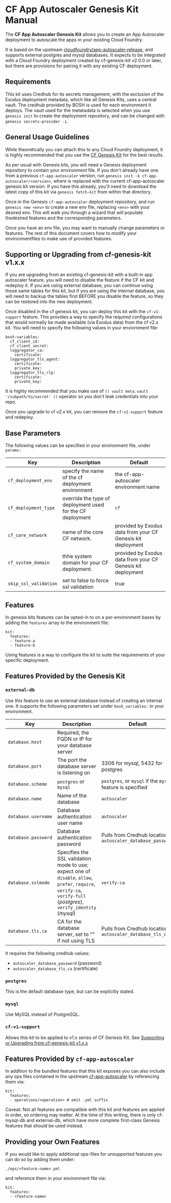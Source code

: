 # CF App Autoscaler Genesis Kit Manual

The **CF App Autoscaler Genesis Kit** allows you to create an App Autoscaler deployment to autoscale the apps in your existing Cloud Foundry.

It is based on the upstream [cloudfoundry/app-autoscaler-release][cfaar], and supports external postgres and mysql databases.  It expects to be integrated with a Cloud Foundry deployment created by cf-genesis-kit v2.0.0 or later, but there are provisions for pairing it with any existing CF deployment.

[cfaar]: https://github.com/cloudfoundry/app-autoscaler-release

## Requirements

This kit uses Credhub for its secrets management, with the exclusion of the Exodus deployment metadata, which like all Genesis Kits, uses a central vault. The credhub provided by BOSH is used for each environment it deploys.  The vault used for the metatadata is selected when you use `genesis init` to create the deployment repository, and can be changed with `genesis secrets-provider -i`.

## General Usage Guidelines

While theoretically you can attach this to any Cloud Foundry deployment, it is highly recommended that you use the [CF Genesis Kit](https://github.com/genesis-community/cf-genesis-kit) for the best results.

As per usual with Genesis kits, you will need a Genesis deployment repository to contain your environment file.  If you don't already have one from a previous `cf-app-autoscaler` version, run `genesis init -k cf-app-autoscaler/<version>`, where <version> is replaced with the current cf-app-autoscaler genesis kit version.  If you have this already, you'll need to download the latest copy of this kit via `genesis fetch-kit` from within that directory.

Once in the Genesis `cf-app-autoscaler` deployment repository, and run `genesis new <env>` to create a new env file, replacing `<env>` with your desired env.  This will walk you through a wizard that will populate thedesired features and the corresponding parameters.

Once you have an env file, you may want to manually change parameters or features. The rest of this document covers how to modify your environmentfiles to make use of provided features.

## Supporting or Upgrading from cf-genesis-kit v1.x.x

If you are upgrading from an existing cf-genesis-kit with a built-in app autoscaler feature, you will need to disable the feature if the CF kit and redeploy it.  If you are using external database, you can continue using those same tables for this kit, but if you are using the internal database, you will need to backup the tables first BEFORE you disable the feature, so they can be restored into the new deployment.

Once disabled in the cf genesis kit, you can deploy this kit with the `cf-v1-support` feature.  This provides a way to specify the required configurations that would normally be made available (via Exodus data) from the cf v2.x kit.  You will need to specify the following values in your enviornment file:

```
bosh-variables:
  cf_client_id:
  cf_client_secret:
  loggregator_ca:
    certificate:
  loggregator_tls_agent:
    certificate:
    private_key:
  loggregator_tls_rlp:
    certificate:
    private_key:

```

It is highly recommended that you make use of `(( vault meta.vault '/subpath/to/secret' ))` operator so you don't leak credentials into your repo.

Once you upgrade to cf v2.x kit, you can remove the `cf-v1-support` feature and redeploy.

## Base Parameters

The following values can be specified in your environment file, under `params:`

| Key | Description | Default |
| --- | ----------- | ------- |
| `cf_deployment_env`  | specify the name of the cf deployment environment | the cf-app-autoscaler environment name |
| `cf_deployment_type` | override the type of deployment used for the CF deployment | `cf` |
| `cf_core_network`    | name of the core CF network. | provided by Exodus data from your CF Genesis kit deployment |
| `cf_system_domain`   | thhe system domain for your CF deployment. | provided by Exodus data from your CF Genesis kit deployment |
| `skip_ssl_validation` | set to false to force ssl validation | true |

## Features

In genesis kits features can be opted-in to on a per-environment bases by adding the `features` array to the environment file:
```
kit:
  features:
  - feature-a
  - feature-b
```

Using features is a way to configure the kit to suite the requirements of your specific deployment.

## Features Provided by the Genesis Kit

### `external-db`

Use this feature to use an external database instead of creating an internal one.  It supports the following parameters set under `bosh_variables:` in your environment.

| Key                 | Description                                                  | Default                                                    |
| ------------------- | ------------------------------------------------------------ | ---------------------------------------------------------- |
| `database.host`     | Required, the FQDN or IP for your database server            |                                                            |
| `database.port`     | The port the database server is listening on                 | 3306 for mysql, 5432 for postgres                          |
| `database.scheme`   | `postgres` or `mysql`                                        | `postgres`, or `mysql` if the `mysql` feature is specified |
| `database.name`     | Name of the database                                         | `autoscaler`                                               |
| `database.username` | Database authentication user name                            | `autoscaler`                                               |
| `database.password` | Database authentication password                             | Pulls from Credhub location `autoscaler_database_password` |
| `database.sslmode`  | Specifies the SSL validation mode to use; expect one of `disable`, `allow`, `prefer`, `require`, `verify-ca`, `verify-full` (*postgres*), `verify_identity` (*mysql*) | `verify-ca`                                                |
| `database.tls.ca`   | CA for the database server, set to "" if not using TLS       | Pulls from Credhub location `autoscaler_database_tls_ca`   |

It requires the following credhub values:

* `autoscaler_database_password` (password)
* `autoscaler_database_tls_ca` (certificate)

### `postgres`

This is the default database type, but can be explicitly stated.

### `mysql`

Use MySQL instead of PostgreSQL.

### `cf-v1-support`

Allows this kit to be applied to v1.x series of CF Genesis Kit.  See [Supporting or Upgrading from cf-genesis-kit v1.x.x](#supporting-or-upgrading-from-cf-genesis-kit-v1-x-x)

## Features Provided by `cf-app-autoscaler`

In addition to the bundled features that this kit exposes you can also include any ops files contained in the upstream [cf-app-autoscaler][cfaar] by referencing them via:
```
kit:
  features:
  - operations/<operation> # omit .yml suffix
```

Caveat: Not all features are compatible with this kit and features are applied in order, so ordering may matter.  At the time of this writing, there is only cf-mysql-db and external-db, which have more complete first-class Genesis features that should be used instead.

## Providing your Own Features

If you would like to apply additional ops-files for unsupported features you can do so by adding them under:
```
./ops/<feature-name>.yml
```

and reference them in your environment file via:
```
kit:
  features:
  - <feature-name>
```


